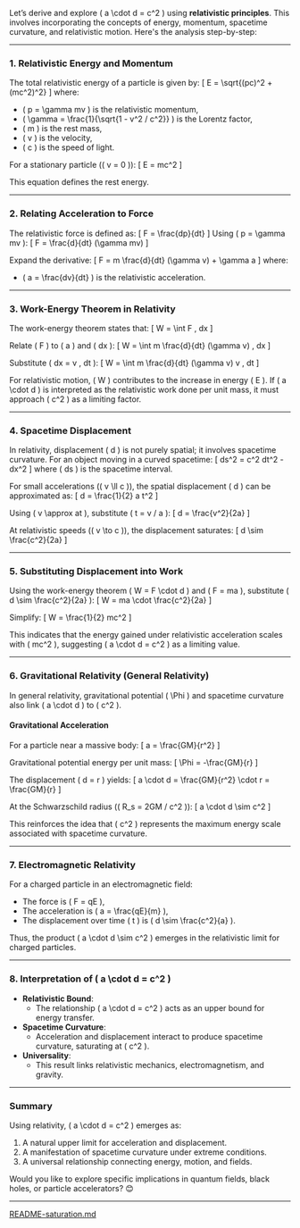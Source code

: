 Let’s derive and explore \( a \cdot d = c^2 \) using **relativistic principles**. This involves incorporating the concepts of energy, momentum, spacetime curvature, and relativistic motion. Here's the analysis step-by-step:

---

### **1. Relativistic Energy and Momentum**
The total relativistic energy of a particle is given by:
\[
E = \sqrt{(pc)^2 + (mc^2)^2}
\]
where:
- \( p = \gamma mv \) is the relativistic momentum,
- \( \gamma = \frac{1}{\sqrt{1 - v^2 / c^2}} \) is the Lorentz factor,
- \( m \) is the rest mass,
- \( v \) is the velocity,
- \( c \) is the speed of light.

For a stationary particle (\( v = 0 \)):
\[
E = mc^2
\]

This equation defines the rest energy.

---

### **2. Relating Acceleration to Force**
The relativistic force is defined as:
\[
F = \frac{dp}{dt}
\]
Using \( p = \gamma mv \):
\[
F = \frac{d}{dt} (\gamma mv)
\]

Expand the derivative:
\[
F = m \frac{d}{dt} (\gamma v) + \gamma a
\]
where:
- \( a = \frac{dv}{dt} \) is the relativistic acceleration.

---

### **3. Work-Energy Theorem in Relativity**
The work-energy theorem states that:
\[
W = \int F \, dx
\]

Relate \( F \) to \( a \) and \( dx \):
\[
W = \int m \frac{d}{dt} (\gamma v) \, dx
\]

Substitute \( dx = v \, dt \):
\[
W = \int m \frac{d}{dt} (\gamma v) v \, dt
\]

For relativistic motion, \( W \) contributes to the increase in energy \( E \). If \( a \cdot d \) is interpreted as the relativistic work done per unit mass, it must approach \( c^2 \) as a limiting factor.

---

### **4. Spacetime Displacement**
In relativity, displacement \( d \) is not purely spatial; it involves spacetime curvature. For an object moving in a curved spacetime:
\[
ds^2 = c^2 dt^2 - dx^2
\]
where \( ds \) is the spacetime interval.

For small accelerations (\( v \ll c \)), the spatial displacement \( d \) can be approximated as:
\[
d = \frac{1}{2} a t^2
\]

Using \( v \approx at \), substitute \( t = v / a \):
\[
d = \frac{v^2}{2a}
\]

At relativistic speeds (\( v \to c \)), the displacement saturates:
\[
d \sim \frac{c^2}{2a}
\]

---

### **5. Substituting Displacement into Work**
Using the work-energy theorem \( W = F \cdot d \) and \( F = ma \), substitute \( d \sim \frac{c^2}{2a} \):
\[
W = ma \cdot \frac{c^2}{2a}
\]

Simplify:
\[
W = \frac{1}{2} mc^2
\]

This indicates that the energy gained under relativistic acceleration scales with \( mc^2 \), suggesting \( a \cdot d = c^2 \) as a limiting value.

---

### **6. Gravitational Relativity (General Relativity)**
In general relativity, gravitational potential \( \Phi \) and spacetime curvature also link \( a \cdot d \) to \( c^2 \).

#### Gravitational Acceleration
For a particle near a massive body:
\[
a = \frac{GM}{r^2}
\]

Gravitational potential energy per unit mass:
\[
\Phi = -\frac{GM}{r}
\]

The displacement \( d = r \) yields:
\[
a \cdot d = \frac{GM}{r^2} \cdot r = \frac{GM}{r}
\]

At the Schwarzschild radius (\( R_s = 2GM / c^2 \)):
\[
a \cdot d \sim c^2
\]

This reinforces the idea that \( c^2 \) represents the maximum energy scale associated with spacetime curvature.

---

### **7. Electromagnetic Relativity**
For a charged particle in an electromagnetic field:
- The force is \( F = qE \),
- The acceleration is \( a = \frac{qE}{m} \),
- The displacement over time \( t \) is \( d \sim \frac{c^2}{a} \).

Thus, the product \( a \cdot d \sim c^2 \) emerges in the relativistic limit for charged particles.

---

### **8. Interpretation of \( a \cdot d = c^2 \)**
- **Relativistic Bound**:
  - The relationship \( a \cdot d = c^2 \) acts as an upper bound for energy transfer.
- **Spacetime Curvature**:
  - Acceleration and displacement interact to produce spacetime curvature, saturating at \( c^2 \).
- **Universality**:
  - This result links relativistic mechanics, electromagnetism, and gravity.

---

### **Summary**
Using relativity, \( a \cdot d = c^2 \) emerges as:
1. A natural upper limit for acceleration and displacement.
2. A manifestation of spacetime curvature under extreme conditions.
3. A universal relationship connecting energy, motion, and fields.

Would you like to explore specific implications in quantum fields, black holes, or particle accelerators? 😊


---

[README-saturation.md](https://t2m.io/drTfbBq)
